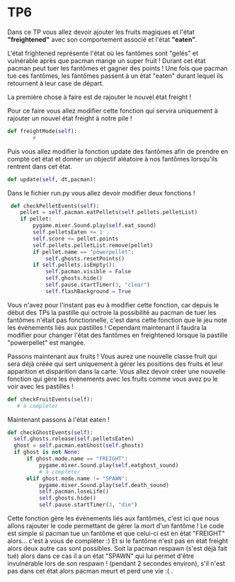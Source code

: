 # TP6

Dans ce TP vous allez devoir ajouter les fruits magiques et l'état **"freightened"** avec son comportement associé et l'état **"eaten"**.

L'état frightened représente l'état où les fantômes sont "gelés" et vulnérable après que pacman mange un super fruit ! Durant cet état pacman peut tuer les fantômes et gagner des points ! Une fois que pacman tue ces fantômes, les fantômes passent à un état "eaten" durant lequel ils retournent à leur case de départ.

La première chose à faire est de rajouter le nouvel état freight !

Pour ce faire vous allez modifier cette fonction qui servira uniquement à rajouter un nouvel état freight à notre pile !

```py
def freightMode(self):
        #
```

Puis vous allez modifier la fonction update des fantômes afin de prendre en compte cet état et donner un objectif aléatoire à nos fantômes lorsqu'ils rentrent dans cet état.

```py
def update(self, dt,pacman):
```

Dans le fichier run.py vous allez devoir modifier deux fonctions !

```py
 def checkPelletEvents(self):
    pellet = self.pacman.eatPellets(self.pellets.pelletList)
    if pellet:
        pygame.mixer.Sound.play(self.eat_sound)
        self.pelletsEaten += 1
        self.score += pellet.points
        self.pellets.pelletList.remove(pellet)
        if pellet.name == "powerpellet":
            self.ghosts.resetPoints()
        if self.pellets.isEmpty():
            self.pacman.visible = False
            self.ghosts.hide()
            self.pause.startTimer(3, "clear")
            self.flashBackground = True
```

Vous n'avez pour l'instant pas eu à modifier cette fonction, car depuis le début des TPs la pastille qui octroie la possibilité au pacman de tuer les fantômes n'était pas fonctionnelle, c'est dans cette fonction que le jeu note les évènements liés aux pastilles ! Cependant maintenant il faudra la modifier pour changer l'état des fantômes en freightened lorsque la pastille "powerpellet" est mangée.

Passons maintenant aux fruits ! Vous aurez une nouvelle classe fruit qui sera déjà créée qui sert uniquement à gérer les positions des fruits et leur apparition et disparition dans la carte. Vous allez devoir créer une nouvelle fonction qui gère les évènements avec les fruits comme vous avez pu le voir avec les pastilles !

```py
def checkFruitEvents(self):
   # à completer
```

Maintenant passons à l'état eaten !

```py
def checkGhostEvents(self):
  self.ghosts.release(self.pelletsEaten)
  ghost = self.pacman.eatGhost(self.ghosts)
  if ghost is not None:
      if ghost.mode.name == "FREIGHT":
          pygame.mixer.Sound.play(self.eatghost_sound)
          # à compléter
      elif ghost.mode.name != "SPAWN":
          pygame.mixer.Sound.play(self.death_sound)
          self.pacman.loseLife()
          self.ghosts.hide()
          self.pause.startTimer(3, "die")
```

Cette fonction gère les évènements liés aux fantômes, c'est ici que nous allons rajouter le code permettant de gérer la mort d'un fantôme ! Le code est simple si pacman tue un fantôme et que celui-ci est en état "FREIGHT" alors... c'est à vous de compléter :) Et si le fantôme n'est pas en état freight alors deux autre cas sont possibles. Soit la pacman respawn (s'est déjà fait tué) alors dans ce cas il a un état "SPAWN" qui lui permet d'être invulnérable lors de son respawn ! (pendant 2 secondes environ), s'il n'est pas dans cet état alors pacman meurt et perd une vie :( .
